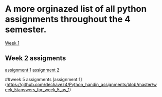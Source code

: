 # A more orginazed list of all python assignments throughout the 4 semester. 

[Week 1](https://github.com/dechavez4/Python_handin_assignments/blob/master/python%20first%20assignment.ipynb)

## Week 2 assigments
[assignment 1](https://github.com/dechavez4/Python_handin_assignments/blob/master/week%202/python_second_assignment.py)
[assignment 2](https://github.com/dechavez4/Python_handin_assignments/blob/master/week%202/utils.py)

##week 5 assignments
[assignment 1] (https://github.com/dechavez4/Python_handin_assignments/blob/master/week_5/answers_for_week_5_as_1)
